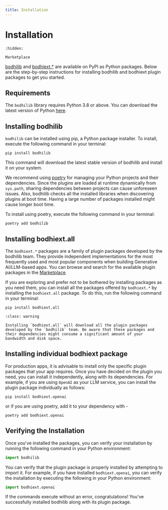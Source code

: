 ```yaml
---
title: Installation
---
```


# Installation

```{toctree}
:hidden:

Marketplace
```

[bodhilib](https://pypi.org/project/bodhilib/) and [bodhiext.*](https://pypi.org/project/bodhiext.all/) are available on PyPI as Python packages. Below are the step-by-step instructions for installing bodhilib and bodhiext plugin packages to get you started.

## Requirements

The `bodhilib` library requires Python 3.8 or above. You can download the latest version of Python [here](https://www.python.org/downloads/).

## Installing bodhilib

`bodhilib` can be installed using pip, a Python package installer. To install, execute the following command in your terminal:

```shell
pip install bodhilib
```

This command will download the latest stable version of bodhilib and install it on your system.

We recommend using [poetry](https://python-poetry.org/) for managing your Python projects and their dependencies. Since the plugins are loaded at runtime dynamically from `sys.path`, sharing dependencies between projects can cause unforeseen issues. Also, bodhilib checks all the installed libraries when discovering plugins at boot time. Having a large number of packages installed might cause longer boot time.

To install using poetry, execute the following command in your terminal:

```shell
poetry add bodhilib
```

## Installing bodhiext.all

The `bodhiext.*` packages are a family of plugin packages developed by the bodhilib team. They provide independent implementations for the most frequently used and most popular components when building Generative AI/LLM-based apps. You can browse and search for the available plugin packages in the [Marketplace](Marketplace).

If you are exploring and prefer not to be bothered by installing packages as you need them, you can install all the packages offered by `bodhiext.*` by installing the `bodhiext.all` package. To do this, run the following command in your terminal:

```shell
pip install bodhiext.all
```

```{admonition} Caution
:class: warning

Installing `bodhiext.all` will download all the plugin packages developed by the `bodhilib` team. Be aware that these packages and their dependencies might consume a significant amount of your bandwidth and disk space.
```

## Installing individual bodhiext package
For production apps, it is advisable to install only the specific plugin packages that your app requires. Once you have decided on the plugin you need, you can install it independently, along with its dependencies. For example, if you are using `OpenAI` as your LLM service, you can install the plugin package individually as follows:


```shell
pip install bodhiext.openai
```

or if you are using poetry, add it to your dependency with -

```shell
poetry add bodhiext.openai
```

## Verifying the Installation
Once you've installed the packages, you can verify your installation by running the following command in your Python environment:

```python
import bodhilib
```

You can verify that the plugin package is properly installed by attempting to import it. For example, if you have installed `bodhiext.openai`, you can verify the installation by executing the following in your Python environment:

```python
import bodhiext.openai
```

If the commands execute without an error, congratulations! You've successfully installed bodhilib along with its plugin package.
